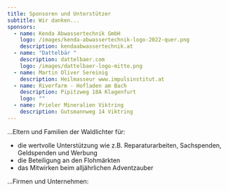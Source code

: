 ```yaml
---
title: Sponsoren und Unterstützer
subtitle: Wir danken...
sponsors:
  - name: Kenda Abwassertechnik GmbH
    logo: /images/kenda-abwassertechnik-logo-2022-quer.png
    description: kendaabwassertechnik.at
  - name: "Dattelbär "
    description: dattelbaer.com
    logo: /images/dattelbaer-logo-mitte.png
  - name: Martin Oliver Sereinig
    description: Heilmasseur www.impulsinstitut.at
  - name: Riverfarm - Hofladen am Bach
    description: Pipitzweg 18A Klagenfurt
    logo: ""
  - name: Prieler Mineralien Viktring
    description: Gutsmannweg 14 Viktring
---
```

...Eltern und Familien der Waldlichter für:

* die wertvolle Unterstützung wie z.B. Reparaturarbeiten, Sachspenden, Geldspenden und Werbung
* die Beteiligung an den Flohmärkten
* das Mitwirken beim alljährlichen Adventzauber 

...Firmen und Unternehmen:
